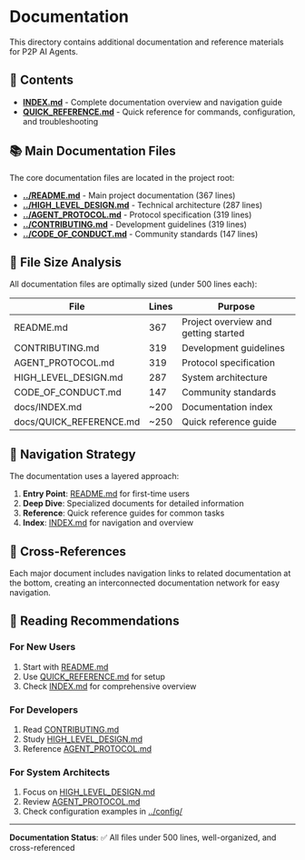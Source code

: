 # Documentation

This directory contains additional documentation and reference materials for P2P AI Agents.

## 📁 Contents

- **[INDEX.md](INDEX.md)** - Complete documentation overview and navigation guide
- **[QUICK_REFERENCE.md](QUICK_REFERENCE.md)** - Quick reference for commands, configuration, and troubleshooting

## 📚 Main Documentation Files

The core documentation files are located in the project root:

- **[../README.md](../README.md)** - Main project documentation (367 lines)
- **[../HIGH_LEVEL_DESIGN.md](../HIGH_LEVEL_DESIGN.md)** - Technical architecture (287 lines)  
- **[../AGENT_PROTOCOL.md](../AGENT_PROTOCOL.md)** - Protocol specification (319 lines)
- **[../CONTRIBUTING.md](../CONTRIBUTING.md)** - Development guidelines (319 lines)
- **[../CODE_OF_CONDUCT.md](../CODE_OF_CONDUCT.md)** - Community standards (147 lines)

## 🎯 File Size Analysis

All documentation files are optimally sized (under 500 lines each):

| File | Lines | Purpose |
|------|-------|---------|
| README.md | 367 | Project overview and getting started |
| CONTRIBUTING.md | 319 | Development guidelines |
| AGENT_PROTOCOL.md | 319 | Protocol specification |
| HIGH_LEVEL_DESIGN.md | 287 | System architecture |
| CODE_OF_CONDUCT.md | 147 | Community standards |
| docs/INDEX.md | ~200 | Documentation index |
| docs/QUICK_REFERENCE.md | ~250 | Quick reference guide |

## 🧭 Navigation Strategy

The documentation uses a layered approach:

1. **Entry Point**: [README.md](../README.md) for first-time users
2. **Deep Dive**: Specialized documents for detailed information
3. **Reference**: Quick reference guides for common tasks
4. **Index**: [INDEX.md](INDEX.md) for navigation and overview

## 🔗 Cross-References

Each major document includes navigation links to related documentation at the bottom, creating an interconnected documentation network for easy navigation.

## 📖 Reading Recommendations

### For New Users
1. Start with [README.md](../README.md)
2. Use [QUICK_REFERENCE.md](QUICK_REFERENCE.md) for setup
3. Check [INDEX.md](INDEX.md) for comprehensive overview

### For Developers
1. Read [CONTRIBUTING.md](../CONTRIBUTING.md)
2. Study [HIGH_LEVEL_DESIGN.md](../HIGH_LEVEL_DESIGN.md)
3. Reference [AGENT_PROTOCOL.md](../AGENT_PROTOCOL.md)

### For System Architects
1. Focus on [HIGH_LEVEL_DESIGN.md](../HIGH_LEVEL_DESIGN.md)
2. Review [AGENT_PROTOCOL.md](../AGENT_PROTOCOL.md)
3. Check configuration examples in [../config/](../config/)

---

**Documentation Status**: ✅ All files under 500 lines, well-organized, and cross-referenced
